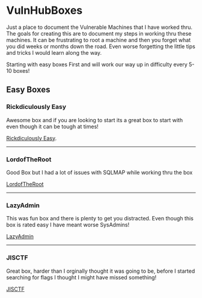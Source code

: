 # VulnHubBoxes

Just a place to document the Vulnerable Machines that I have worked thru. The goals for creating this are to document my steps in working thru these machines. It can be frustrating to root a machine and then you forget what you did weeks or months down the road. Even worse forgetting the little tips and tricks I would learn  along the way. 

Starting with easy boxes First and will work our way up in difficulty every 5-10 boxes!

## Easy Boxes

### Rickdiculously Easy
Awesome box and if you are looking to start its a great box to start with even though it can be tough at times!

[Rickdiculously Easy](https://github.com/PencilTester-01/VulnHubBoxes/tree/main/Rickdiculously%20Easy#rickdiculouslyeasy).
* * *
### LordofTheRoot
Good Box but I had a lot of issues with SQLMAP while working thru the box

[LordofTheRoot](https://github.com/PencilTester-01/VulnHubBoxes/tree/main/LordofTheRoot#lordoftheroot)
* * *
### LazyAdmin
This was fun box and there is plenty to get you distracted. Even though this box is rated easy I have meant worse SysAdmins!

[LazyAdmin](https://github.com/PencilTester-01/VulnHubBoxes/tree/main/LazyAdminWriteUp#lazysysadmin)
* * *
### JISCTF
Great box, harder than I orginally thought it was going to be, before I started searching for flags I thought I might have missed something!

[JISCTF](https://github.com/PencilTester-01/VulnHubBoxes/tree/main/JISCTF#jisctf)
